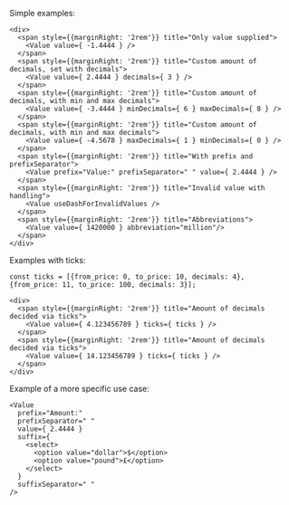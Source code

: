 Simple examples:

    <div>
      <span style={{marginRight: '2rem'}} title="Only value supplied">
        <Value value={ -1.4444 } />
      </span>
      <span style={{marginRight: '2rem'}} title="Custom amount of decimals, set with decimals">
        <Value value={ 2.4444 } decimals={ 3 } />
      </span>
      <span style={{marginRight: '2rem'}} title="Custom amount of decimals, with min and max decimals">
        <Value value={ -3.4444 } minDecimals={ 6 } maxDecimals={ 8 } />
      </span>
      <span style={{marginRight: '2rem'}} title="Custom amount of decimals, with min and max decimals">
        <Value value={ -4.5678 } maxDecimals={ 1 } minDecimals={ 0 } />
      </span>
      <span style={{marginRight: '2rem'}} title="With prefix and prefixSeparator">
        <Value prefix="Value:" prefixSeparator=" " value={ 2.4444 } />
      </span>
      <span style={{marginRight: '2rem'}} title="Invalid value with handling">
        <Value useDashForInvalidValues />
      </span>
      <span style={{marginRight: '2rem'}} title="Abbreviations">
        <Value value={ 1420000 } abbreviation="million"/>
      </span>
    </div>

Examples with ticks:

    const ticks = [{from_price: 0, to_price: 10, decimals: 4}, {from_price: 11, to_price: 100, decimals: 3}];

    <div>
      <span style={{marginRight: '2rem'}} title="Amount of decimals decided via ticks">
        <Value value={ 4.123456789 } ticks={ ticks } />
      </span>
      <span style={{marginRight: '2rem'}} title="Amount of decimals decided via ticks">
        <Value value={ 14.123456789 } ticks={ ticks } />
      </span>
    </div>

Example of a more specific use case:

    <Value
      prefix="Amount:"
      prefixSeparator=" "
      value={ 2.4444 }
      suffix={
        <select>
          <option value="dollar">$</option>
          <option value="pound">£</option>
        </select>
      }
      suffixSeparator=" "
    />
